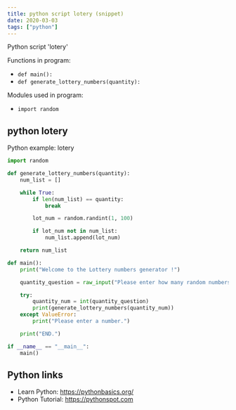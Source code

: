 ```yaml
---
title: python script lotery (snippet)
date: 2020-03-03
tags: ["python"]
---
```

Python script 'lotery'

Functions in program: 
* `def main():`
* `def generate_lottery_numbers(quantity):`

Modules used in program: 
* `import random`

## python lotery

Python example: lotery

```python
import random

def generate_lottery_numbers(quantity):
    num_list = []

    while True:
        if len(num_list) == quantity:
            break

        lot_num = random.randint(1, 100)

        if lot_num not in num_list:
            num_list.append(lot_num)

    return num_list

def main():
    print("Welcome to the Lottery numbers generator !")

    quantity_question = raw_input("Please enter how many random numbers would you like to have: ")

    try:
        quantity_num = int(quantity_question)
        print(generate_lottery_numbers(quantity_num))
    except ValueError:
        print("Please enter a number.")

    print("END.")

if __name__ == "__main__":
    main()

```

## Python links

- Learn Python: https://pythonbasics.org/
- Python Tutorial: https://pythonspot.com
